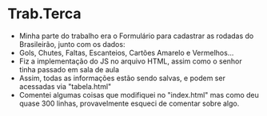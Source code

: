# Trab.Terca
* Minha parte do trabalho era o Formulário para cadastrar as rodadas do Brasileirão, junto com os dados:
* Gols, Chutes, Faltas, Escanteios, Cartões Amarelo e Vermelhos...
* Fiz a implementação do JS no arquivo HTML, assim como o senhor tinha passado em sala de aula
* Assim, todas as informações estão sendo salvas, e podem ser acessadas via "tabela.html"
* Comentei algumas coisas que modifiquei no "index.html" mas como deu quase 300 linhas, provavelmente esqueci de comentar sobre algo.
